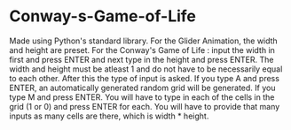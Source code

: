 # Conway-s-Game-of-Life
Made using Python's standard library. 
For the Glider Animation, the width and height are preset.
For the Conway's Game of Life : input the width in first and press ENTER and next type in the height and press ENTER.
The width and height must be atleast 1 and do not have to be necessarily equal to each other. 
After this the type of input is asked. If you type A and press ENTER, an automatically generated random grid will be generated. 
If you type M and press ENTER. You will have to type in each of the cells in the grid (1 or 0) and press ENTER for each. You will have to provide that many inputs as many cells are there, which is width * height.
